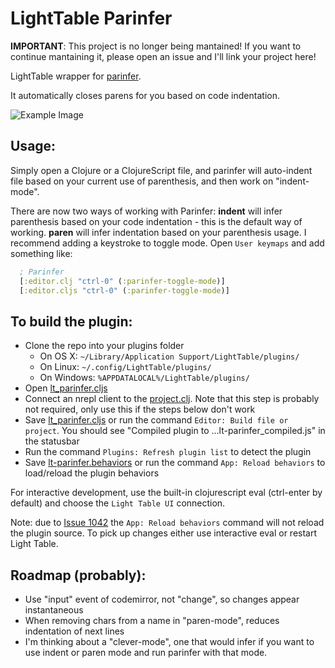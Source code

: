 # LightTable Parinfer

**IMPORTANT**: This project is no longer being mantained! If you want to continue mantaining it, please open an issue and I'll link your project here!

LightTable wrapper for [parinfer](https://shaunlebron.github.io/parinfer/).

It automatically closes parens for you based on code indentation.

![Example Image](https://raw.githubusercontent.com/mauricioszabo/lt_parinfer/master/doc/example.gif)

## Usage:

Simply open a Clojure or a ClojureScript file, and parinfer will auto-indent file based on your current use of parenthesis, and then work on "indent-mode".

There are now two ways of working with Parinfer: **indent** will infer parenthesis based on your code indentation - this is the default way of working. **paren** will infer indentation based on your parenthesis usage. I recommend adding a keystroke to toggle mode. Open `User keymaps` and add something like:

```clojure
  ; Parinfer
  [:editor.clj "ctrl-0" (:parinfer-toggle-mode)]
  [:editor.cljs "ctrl-0" (:parinfer-toggle-mode)]
```

## To build the plugin:

* Clone the repo into your plugins folder
  * On OS X: `~/Library/Application Support/LightTable/plugins/`
  * On Linux: `~/.config/LightTable/plugins/`
  * On Windows: `%APPDATALOCAL%/LightTable/plugins/`
* Open [lt_parinfer.cljs](https://github.com/mauricioszabo/lt_parinfer/blob/master/src/lt/plugins/lt_parinfer.cljs)
* Connect an nrepl client to the [project.clj](https://github.com/mauricioszabo/lt_parinfer/blob/master/project.clj). Note that this step is probably not required, only use this if the steps below don't work
* Save [lt_parinfer.cljs](https://github.com/mauricioszabo/lt_parinfer/blob/master/src/lt/plugins/lt_parinfer.cljs) or run the command `Editor: Build file or project`. You should see "Compiled plugin to ...lt-parinfer_compiled.js" in the statusbar
* Run the command `Plugins: Refresh plugin list` to detect the plugin
* Save [lt-parinfer.behaviors](https://github.com/LightTable/Declassifier/blob/master/declassifier.behaviors) or run the command `App: Reload behaviors` to load/reload the plugin behaviors

For interactive development, use the built-in clojurescript eval (ctrl-enter by default) and choose the `Light Table UI` connection.

Note: due to [Issue 1042](https://github.com/LightTable/LightTable/issues/1042) the `App: Reload behaviors` command will not reload the plugin source. To pick up changes either use interactive eval or restart Light Table.

## Roadmap (probably):

* Use "input" event of codemirror, not "change", so changes appear instantaneous
* When removing chars from a name in "paren-mode", reduces indentation of next lines
* I'm thinking about a "clever-mode", one that would infer if you want to use indent or paren mode and run parinfer with that mode.
